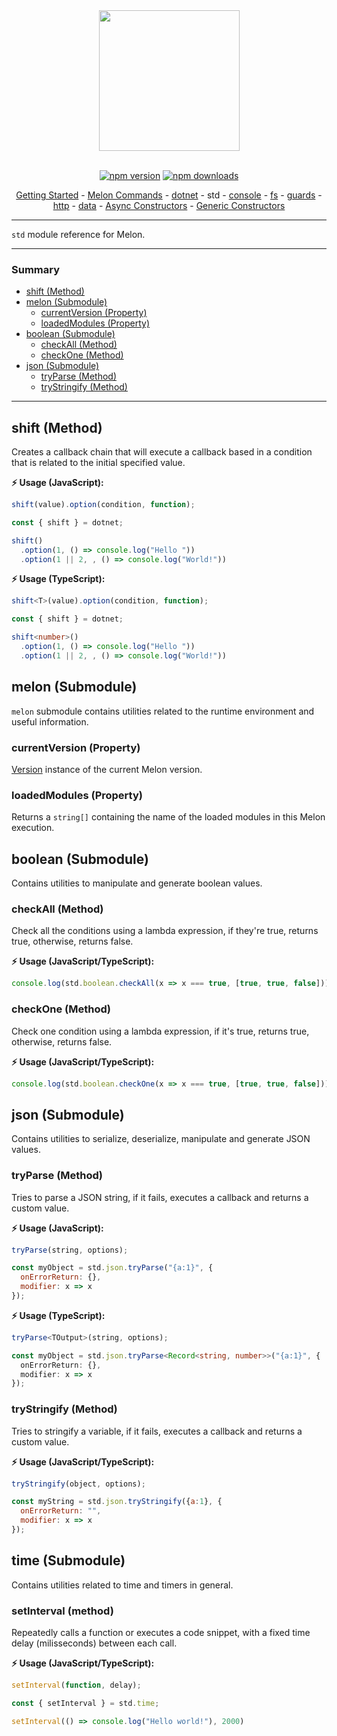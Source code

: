<div align="center">
  <img align="center" width="225" src="https://i.imgur.com/guuToyf.png">
</div>

<br>

<div id="no-view" align="center">

  [![npm version](https://badgen.net/npm/v/melon-runtime/)](https://www.npmjs.com/package/melon-runtime)
  [![npm downloads](https://badgen.net/npm/dm/melon-runtime)](https://www.npmjs.com/package/melon-runtime)

  [Getting Started](../Index.md) - [Melon Commands](../MelonCommands.md) - [dotnet](./dotnet.md) - std - [console](./consle.md) - [fs](./fs.md) - [guards](./guards.md) - [http](./http.md) - [data](./data.md) - [Async Constructors](./AsyncConstructors.md) - [Generic Constructors](./GenericConstructors.md)
  
</div>

<hr>

`std` module reference for Melon.

<hr>

### Summary

- [shift (Method)](#shift-method)
- [melon (Submodule)](#melon-submodule)
  - [currentVersion (Property)](#currentversion-property)
  - [loadedModules (Property)](#loadedmodules-property)
- [boolean (Submodule)](#boolean-submodule)
  - [checkAll (Method)](#checkall-method)
  - [checkOne (Method)](#checkone-method)
- [json (Submodule)](#json-submodule)
  - [tryParse (Method)](#tryparse-method)
  - [tryStringify (Method)](#trystringify-method)
<hr>

## shift (Method)

Creates a callback chain that will execute a callback based in a condition that is related to the initial specified value.

**⚡ Usage (JavaScript):**

```js
shift(value).option(condition, function);
```

```js
const { shift } = dotnet;

shift()
  .option(1, () => console.log("Hello "))
  .option(1 || 2, , () => console.log("World!"))
```

**⚡ Usage (TypeScript):**

```ts
shift<T>(value).option(condition, function);
```

```ts
const { shift } = dotnet;

shift<number>()
  .option(1, () => console.log("Hello "))
  .option(1 || 2, , () => console.log("World!"))
```

## melon (Submodule)

`melon` submodule contains utilities related to the runtime environment and useful information.

### currentVersion (Property)

[Version](./GenericConstructors.md#version-constructor) instance of the current Melon version.

### loadedModules (Property)

Returns a `string[]` containing the name of the loaded modules in this Melon execution.

## boolean (Submodule)

Contains utilities to manipulate and generate boolean values.

### checkAll (Method)

Check all the conditions using a lambda expression, if they're true, returns true, otherwise, returns false.

**⚡ Usage (JavaScript/TypeScript):**

```ts
console.log(std.boolean.checkAll(x => x === true, [true, true, false])); //false
```

### checkOne (Method)

Check one condition using a lambda expression, if it's true, returns true, otherwise, returns false.

**⚡ Usage (JavaScript/TypeScript):**

```ts
console.log(std.boolean.checkOne(x => x === true, [true, true, false])); //true
```

## json (Submodule)

Contains utilities to serialize, deserialize, manipulate and generate JSON values.

### tryParse (Method)

Tries to parse a JSON string, if it fails, executes a callback and returns a custom value.

**⚡ Usage (JavaScript):**

```ts
tryParse(string, options);
```

```js
const myObject = std.json.tryParse("{a:1}", {
  onErrorReturn: {},
  modifier: x => x
});
```

**⚡ Usage (TypeScript):**

```ts
tryParse<TOutput>(string, options);
```

```ts
const myObject = std.json.tryParse<Record<string, number>>("{a:1}", {
  onErrorReturn: {},
  modifier: x => x
});
```

### tryStringify (Method)

Tries to stringify a variable, if it fails, executes a callback and returns a custom value.

**⚡ Usage (JavaScript/TypeScript):**

```js
tryStringify(object, options);
```

```js
const myString = std.json.tryStringify({a:1}, {
  onErrorReturn: "",
  modifier: x => x
});
```

## time (Submodule)

Contains utilities related to time and timers in general.

### setInterval (method)

Repeatedly calls a function or executes a code snippet, with a fixed time delay (milisseconds) between each call.

**⚡ Usage (JavaScript/TypeScript):**

```js
setInterval(function, delay);
```

```js
const { setInterval } = std.time;

setInterval(() => console.log("Hello world!"), 2000)
```
